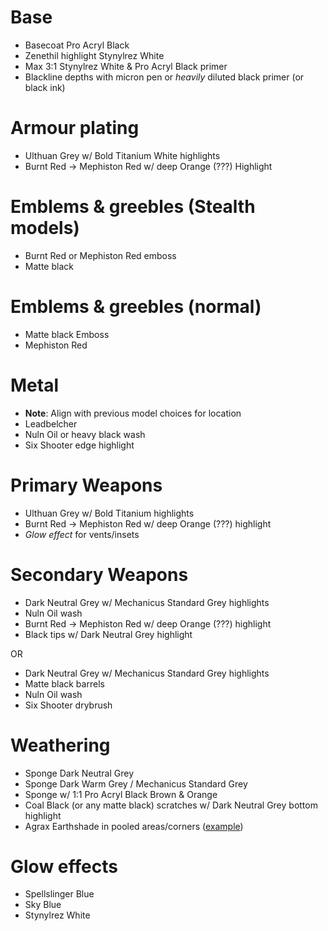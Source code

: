 # Base
- Basecoat Pro Acryl Black
- Zenethil highlight Stynylrez White
- Max 3:1 Stynylrez White & Pro Acryl Black primer
- Blackline depths with micron pen or *heavily* diluted black primer (or black ink)

# Armour plating
- Ulthuan Grey w/ Bold Titanium White highlights
- Burnt Red -> Mephiston Red w/ deep Orange (???) Highlight

# Emblems & greebles (Stealth models)
- Burnt Red or Mephiston Red emboss
- Matte black

# Emblems & greebles (normal)
- Matte black Emboss
- Mephiston Red

# Metal
- **Note**: Align with previous model choices for location
- Leadbelcher
- Nuln Oil or heavy black wash
- Six Shooter edge highlight

# Primary Weapons
- Ulthuan Grey w/ Bold Titanium highlights
- Burnt Red -> Mephiston Red w/ deep Orange (???) highlight
- _Glow effect_ for vents/insets

# Secondary Weapons
- Dark Neutral Grey w/ Mechanicus Standard Grey highlights
- Nuln Oil wash
- Burnt Red -> Mephiston Red w/ deep Orange (???) highlight
- Black tips w/ Dark Neutral Grey highlight

OR

- Dark Neutral Grey w/ Mechanicus Standard Grey highlights
- Matte black barrels
- Nuln Oil wash
- Six Shooter drybrush

# Weathering
- Sponge Dark Neutral Grey
- Sponge Dark Warm Grey / Mechanicus Standard Grey
- Sponge w/ 1:1 Pro Acryl Black Brown & Orange
- Coal Black (or any matte black) scratches w/ Dark Neutral Grey bottom highlight
- Agrax Earthshade in pooled areas/corners ([example](https://www.dakkadakka.com/gallery/778476-Tau,%20Ghostkeel%20Battlesuit.html))

# Glow effects
- Spellslinger Blue
- Sky Blue
- Stynylrez White
